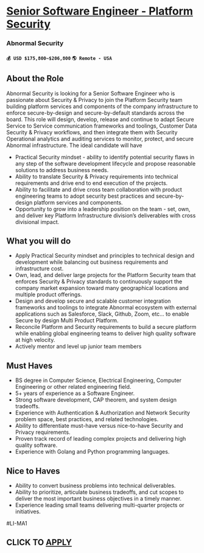 # [Senior Software Engineer - Platform Security](https://www.remotewlb.com/apply/senior-software-engineer-platform-security-94702)  
### Abnormal Security  
#### `💰 USD $175,800~$206,800` `🌎 Remote - USA`  

## About the Role

Abnormal Security is looking for a Senior Software Engineer who is passionate about Security & Privacy to join the Platform Security team building platform services and components of the company infrastructure to enforce secure-by-design and secure-by-default standards across the board. This role will design, develop, release and continue to adapt Secure Service to Service communication frameworks and toolings, Customer Data Security & Privacy workflows, and then integrate them with Security Operational analytics and auditing services to monitor, protect, and secure Abnormal infrastructure. The ideal candidate will have

  * Practical Security mindset - ability to identify potential security flaws in any step of the software development lifecycle and propose reasonable solutions to address business needs.
  * Ability to translate Security & Privacy requirements into technical requirements and drive end to end execution of the projects.
  * Ability to facilitate and drive cross team collaboration with product engineering teams to adopt security best practices and secure-by-design platform services and components.
  * Opportunity to grow into a leadership position on the team - set, own, and deliver key Platform Infrastructure division’s deliverables with cross divisional impact.

## What you will do

  * Apply Practical Security mindset and principles to technical design and development while balancing out business requirements and infrastructure cost.
  * Own, lead, and deliver large projects for the Platform Security team that enforces Security & Privacy standards to continuously support the company market expansion toward many geographical locations and multiple product offerings.
  * Design and develop secure and scalable customer integration frameworks and toolings to integrate Abnormal ecosystem with external applications such as Salesforce, Slack, Github, Zoom, etc… to enable Secure by design Multi Product Platform.
  * Reconcile Platform and Security requirements to build a secure platform while enabling global engineering teams to deliver high quality software at high velocity.
  * Actively mentor and level up junior team members

## Must Haves

  * BS degree in Computer Science, Electrical Engineering, Computer Engineering or other related engineering field.
  * 5+ years of experience as a Software Engineer.
  * Strong software development, CAP theorem, and system design tradeoffs.
  * Experience with Authentication & Authorization and Network Security problem space, best practices, and related technologies.
  * Ability to differentiate must-have versus nice-to-have Security and Privacy requirements.
  * Proven track record of leading complex projects and delivering high quality software.
  * Experience with Golang and Python programming languages.

## Nice to Haves

  * Ability to convert business problems into technical deliverables.
  * Ability to prioritize, articulate business tradeoffs, and cut scopes to deliver the most important business objectives in a timely manner.
  * Experience leading small teams delivering multi-quarter projects or initiatives.

#LI-MA1

  
## CLICK TO [APPLY](https://www.remotewlb.com/apply/senior-software-engineer-platform-security-94702)

